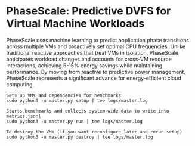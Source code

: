 # PhaseScale: Predictive DVFS for Virtual Machine Workloads

PhaseScale uses machine learning to predict application phase transitions across multiple VMs and proactively set optimal CPU frequencies. Unlike traditional reactive approaches that treat VMs in isolation, PhaseScale anticipates workload changes and accounts for cross-VM resource interactions, achieving 5-15% energy savings while maintaining performance. By moving from reactive to predictive power management, PhaseScale represents a significant advance for energy-efficient cloud computing.


```
Sets up VMs and dependencies for benchmarks
sudo python3 -u master.py setup | tee logs/master.log

Starts benchmarks and collects system-wide data to write into metrics.jsonl
sudo python3 -u master.py run | tee logs/master.log

To destroy the VMs (if you want reconfigure later and rerun setup)
sudo python3 -u master.py destroy | tee logs/master.log
```